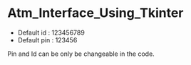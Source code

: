 # Atm_Interface_Using_Tkinter
- Default id : 123456789
-  Default pin : 123456
  
Pin and Id can be only be changeable in the code.
